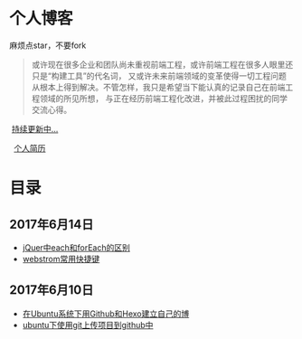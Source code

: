 # 个人博客
  麻烦点star，不要fork
  >或许现在很多企业和团队尚未重视前端工程，或许前端工程在很多人眼里还只是“构建工具”的代名词，
  又或许未来前端领域的变革使得一切工程问题从根本上得到解决。不管怎样，我只是希望当下能认真的记录自己在前端工程领域的所见所想，
  与正在经历前端工程化改进，并被此过程困扰的同学交流心得。
  
  [持续更新中...](https://gmw-zjw.github.io/)
  
    [个人简历](https://github.com/gmw-zjw/resume.github.io)
  
  
# 目录

 ## 2017年6月14日
 - [jQuer中each和forEach的区别](https://github.com/gmw-zjw/gmw-zjw.github.io/issues/3)
 - [webstrom常用快捷键]()
  

 ## 2017年6月10日
 - [在Ubuntu系统下用Github和Hexo建立自己的博 ](https://github.com/gmw-zjw/gmw-zjw.github.io/issues/1/)
 - [ubuntu下使用git上传项目到github中](https://github.com/gmw-zjw/gmw-zjw.github.io/issues/2)


 
